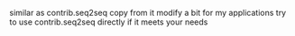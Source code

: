 similar as contrib.seq2seq
copy from it modify a bit for my applications
try to use contrib.seq2seq directly if it meets your needs
